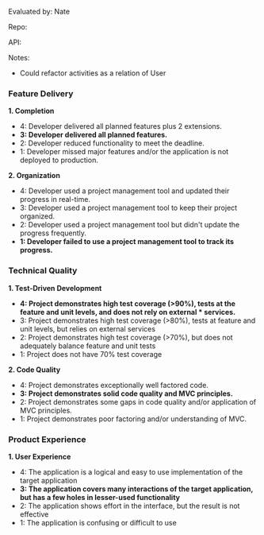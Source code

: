 Evaluated by: Nate

Repo:

API:

Notes:

- Could refactor activities as a relation of User

### Feature Delivery

**1. Completion**

* 4: Developer delivered all planned features plus 2 extensions.
* **3: Developer delivered all planned features.**
* 2: Developer reduced functionality to meet the deadline.
* 1: Developer missed major features and/or the application is not deployed to production.

**2. Organization**

* 4: Developer used a project management tool and updated their progress in real-time.
* 3: Developer used a project management tool to keep their project organized.
* 2: Developer used a project management tool but didn't update the progress frequently.
* **1: Developer failed to use a project management tool to track its progress.**

### Technical Quality

**1. Test-Driven Development**

* **4: Project demonstrates high test coverage (>90%), tests at the feature and unit levels, and does not rely on external * services.**
* 3: Project demonstrates high test coverage (>80%), tests at feature and unit levels, but relies on external services
* 2: Project demonstrates high test coverage (>70%), but does not adequately balance feature and unit tests
* 1: Project does not have 70% test coverage

**2. Code Quality**

* 4: Project demonstrates exceptionally well factored code.
* **3: Project demonstrates solid code quality and MVC principles.**
* 2: Project demonstrates some gaps in code quality and/or application of MVC principles.
* 1: Project demonstrates poor factoring and/or understanding of MVC.

### Product Experience

**1. User Experience**

* 4: The application is a logical and easy to use implementation of the target application
* **3: The application covers many interactions of the target application, but has a few holes in lesser-used functionality**
* 2: The application shows effort in the interface, but the result is not effective
* 1: The application is confusing or difficult to use
